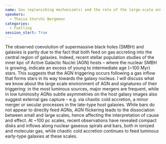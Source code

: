 ```yaml
---
name: Gas replenishing mechanism(s) and the role of the large-scale environment
speakers:
  - Thaisa Storchi Bergmann
categories:
  - Fuelling
session_start: True
---
```


The observed coevolution of supermassive black holes (SMBH) and galaxies is partly due to the fact that both feed on gas accreting into the central region of galaxies. Indeed, recent stellar population studies of the inner kpc of Active Galactic Nuclei (AGN) hosts – where the nuclear SMBH is growing, indicate an excess of young to intermediate age (~100 Myr) stars. This suggests that the AGN triggering occurs following a gas inflow that forms stars in its way towards the galaxy nucleus. I will discuss what we know about the large scale environment of AGN and signatures of their triggering: in the most luminous sources, major mergers are frequent, while in low  luminosity AGNs subtle asymmetries on the host galaxy images also suggest external gas capture – e.g. via chaotic cold accretion, a minor merger or secular processes in the late-type host galaxies. While bars do not appear to directly feed AGNs, AGN flickering leads to the dissociation between small and large scales, hence affecting the interpretation of cause and effect. At ~100 pc scales, recent observations have revealed compact disks and inflows along nuclear gaseous spirals and bars, both in ionized and molecular gas, while chaotic cold accretion continues to feed luminous early-type galaxies at these scales.